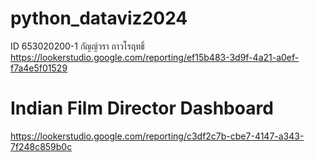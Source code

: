 # python_dataviz2024
ID 653020200-1 กัญญ์วรา ถาวโรฤทธิ์
https://lookerstudio.google.com/reporting/ef15b483-3d9f-4a21-a0ef-f7a4e5f01529
# Indian Film Director Dashboard
https://lookerstudio.google.com/reporting/c3df2c7b-cbe7-4147-a343-7f248c859b0c
